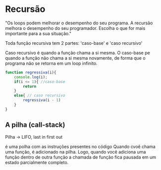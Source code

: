 # Recursão

"Os loops podem melhorar o desempenho do seu programa. A recursão melhora o desempenho do seu programador. Escolha o que for mais importante para a sua situação."

Toda função recursiva tem 2 partes: 'caso-base' e 'caso recursivo'

Caso recursivo é quando a função chama a si mesma. O caso-base pe quando a função não chama a si mesma novamente, de forma que o programa não se retorna em um loop infinito.

```javascript
function regressiva(i){
    console.log(i);
    if(i <= 1){ //caso-base
        return
    }
    else{ // caso recursivo
        regressiva(i - 1)
    }
}
```

## A pilha (call-stack)
Pilha -> LIFO, last in first out

é uma polha com as instruções presentes no código
Quando cvoê chama uma função, é adicionado na pilha.
Logo, quando você adiciona uma função dentro de outra função a chamada de função fica pausada em um estado parcialmente completo.